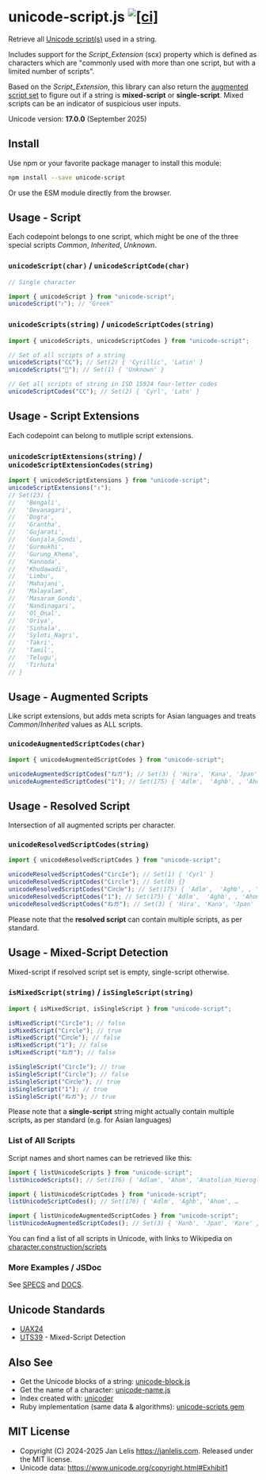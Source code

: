 # unicode-script.js [![[ci]](https://github.com/janlelis/unicode-script.js/workflows/Test/badge.svg)](https://github.com/janlelis/unicode-script.js/actions?query=workflow%3ATest)

Retrieve all [Unicode script(s)](https://en.wikipedia.org/wiki/Script_%28Unicode%29) used in a string.

Includes support for the _Script_Extension_ (scx) property which is defined as characters which are "commonly used with more than one script, but with a limited number of scripts".

Based on the _Script_Extension_, this library can also return the [augmented script set](https://www.unicode.org/reports/tr39/#def-augmented-script-set) to figure out if a string is **mixed-script** or **single-script**. Mixed scripts can be an indicator of suspicious user inputs.

Unicode version: **17.0.0** (September 2025)

## Install

Use npm or your favorite package manager to install this module:

```sh
npm install --save unicode-script
```

Or use the ESM module directly from the browser.

## Usage - Script

Each codepoint belongs to one script, which might be one of the three special scripts _Common_, _Inherited_, _Unknown_.

### `unicodeScript(char)` / `unicodeScriptCode(char)`

```js
// Single character

import { unicodeScript } from "unicode-script";
unicodeScript("ᴦ"); // "Greek"
```

### `unicodeScripts(string)` / `unicodeScriptCodes(string)`

```js
import { unicodeScripts, unicodeScriptCodes } from "unicode-script";

// Set of all scripts of a string
unicodeScripts("СC"); // Set(2) { 'Cyrillic', 'Latin' }
unicodeScripts("𐱐"); // Set(1) { 'Unknown' }

// Get all scripts of string in ISO 15924 four-letter codes
unicodeScriptCodes("СC"); // Set(2) { 'Cyrl', 'Latn' }
```

## Usage - Script Extensions

Each codepoint can belong to mutliple script extensions.

### `unicodeScriptExtensions(string)` / `unicodeScriptExtensionCodes(string)`

```js
import { unicodeScriptExtensions } from "unicode-script";
unicodeScriptExtensions("॥");
// Set(23) {
//   'Bengali',
//   'Devanagari',
//   'Dogra',
//   'Grantha',
//   'Gujarati',
//   'Gunjala_Gondi',
//   'Gurmukhi',
//   'Gurung_Khema',
//   'Kannada',
//   'Khudawadi',
//   'Limbu',
//   'Mahajani',
//   'Malayalam',
//   'Masaram_Gondi',
//   'Nandinagari',
//   'Ol_Onal',
//   'Oriya',
//   'Sinhala',
//   'Syloti_Nagri',
//   'Takri',
//   'Tamil',
//   'Telugu',
//   'Tirhuta'
// }
```

## Usage - Augmented Scripts

Like script extensions, but adds meta scripts for Asian languages and treats _Common_/_Inherited_ values as ALL scripts.

### `unicodeAugmentedScriptCodes(char)`

```js
import { unicodeAugmentedScriptCodes } from "unicode-script";

unicodeAugmentedScriptCodes("ねガ"); // Set(3) { 'Hira', 'Kana', 'Jpan' }
unicodeAugmentedScriptCodes("1"); // Set(175) { 'Adlm',  'Aghb', , 'Ahom', … }
```

## Usage - Resolved Script

Intersection of all augmented scripts per character.

### `unicodeResolvedScriptCodes(string)`

```js
import { unicodeResolvedScriptCodes } from "unicode-script";

unicodeResolvedScriptCodes("СігсӀе"); // Set(1) { 'Cyrl' }
unicodeResolvedScriptCodes("Сirсlе"); // Set(0) {}
unicodeResolvedScriptCodes("𝖢𝗂𝗋𝖼𝗅𝖾"); // Set(175) { 'Adlm',  'Aghb', , 'Ahom', … }
unicodeResolvedScriptCodes("1"); // Set(175) { 'Adlm',  'Aghb', , 'Ahom', … }
unicodeResolvedScriptCodes("ねガ"); // Set(3) { 'Hira', 'Kana', 'Jpan' }
```

Please note that the **resolved script** can contain multiple scripts, as per standard.

## Usage - Mixed-Script Detection

Mixed-script if resolved script set is empty, single-script otherwise.

### `isMixedScript(string)` / `isSingleScript(string)`

```js
import { isMixedScript, isSingleScript } from "unicode-script";

isMixedScript("СігсӀе"); // false
isMixedScript("Сirсlе"); // true
isMixedScript("𝖢𝗂𝗋𝖼𝗅𝖾"); // false
isMixedScript("1"); // false
isMixedScript("ねガ"); // false

isSingleScript("СігсӀе"); // true
isSingleScript("Сirсlе"); // false
isSingleScript("𝖢𝗂𝗋𝖼𝗅𝖾"); // true
isSingleScript("1"); // true
isSingleScript("ねガ"); // true
```

Please note that a **single-script** string might actually contain multiple scripts, as per standard (e.g. for Asian languages)

### List of All Scripts

Script names and short names can be retrieved like this:

```js
import { listUnicodeScripts } from "unicode-script";
listUnicodeScripts(); // Set(176) { 'Adlam', 'Ahom', 'Anatolian_Hieroglyphs', …

import { listUnicodeScriptCodes } from "unicode-script";
listUnicodeScriptCodes(); // Set(176) { 'Adlm', 'Aghb', 'Ahom', …

import { listUnicodeAugmentedScriptCodes } from "unicode-script";
listUnicodeAugmentedScriptCodes(); // Set(3) { 'Hanb', 'Jpan', 'Kore' }
```

You can find a list of all scripts in Unicode, with links to Wikipedia on [character.construction/scripts](https://character.construction/scripts)

### More Examples / JSDoc

See [SPECS](/test/unicode-script.test.js) and [DOCS](/docs/unicode-script.md).

## Unicode Standards

- [UAX24](https://www.unicode.org/reports/tr24/)
- [UTS39](https://www.unicode.org/reports/tr39/#Detection_Mechanisms) - Mixed-Script Detection

## Also See

- Get the Unicode blocks of a string: [unicode-block.js](https://github.com/janlelis/unicode-block.js)
- Get the name of a character: [unicode-name.js](https://github.com/janlelis/unicode-name.js)
- Index created with: [unicoder](https://github.com/janlelis/unicoder)
- Ruby implementation (same data & algorithms): [unicode-scripts gem](https://github.com/janlelis/unicode-scripts)

## MIT License

- Copyright (C) 2024-2025 Jan Lelis <https://janlelis.com>. Released under the MIT license.
- Unicode data: https://www.unicode.org/copyright.html#Exhibit1
